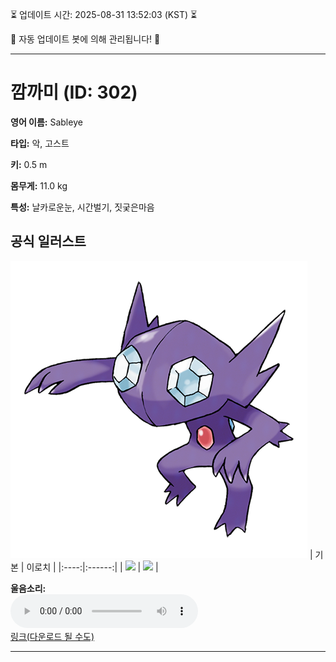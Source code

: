 
⏳ 업데이트 시간: 2025-08-31 13:52:03 (KST) ⏳

🤖 자동 업데이트 봇에 의해 관리됩니다! 🤖

---

# 깜까미 (ID: 302)
**영어 이름:** Sableye

**타입:** 악, 고스트

**키:** 0.5 m

**몸무게:** 11.0 kg

**특성:** 날카로운눈, 시간벌기, 짓궂은마음

## 공식 일러스트
![](https://raw.githubusercontent.com/PokeAPI/sprites/master/sprites/pokemon/other/official-artwork/302.png)
| 기본 | 이로치 |
|:----:|:------:|
| <img src="http://play.pokemonshowdown.com/sprites/ani/sableye.gif" width="200"> | <img src="http://play.pokemonshowdown.com/sprites/ani-shiny/sableye.gif" width="200"> |

**울음소리:**<br><audio controls src="https://raw.githubusercontent.com/PokeAPI/cries/main/cries/pokemon/latest/302.ogg"></audio><br> [링크(다운로드 될 수도)](https://raw.githubusercontent.com/PokeAPI/cries/main/cries/pokemon/latest/302.ogg)


---
